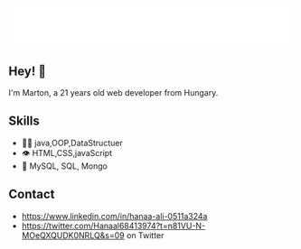 <h1 align="center">
  <img src="https://raw.githubusercontent.com/martonlederer/martonlederer/master/name.svg" alt="Hanaa ALi" />
</h1>

## Hey! 👋
I'm Marton, a 21 years old web developer from Hungary.

## Skills
- 👨‍💻 java,OOP,DataStructuer
- 👁️ HTML,CSS,javaScript
- 💽 MySQL, SQL, Mongo

## Contact
- https://www.linkedin.com/in/hanaa-ali-0511a324a
- https://twitter.com/Hanaal68413974?t=n81VU-N-MOeQXQUDK0NRLQ&s=09 on Twitter
  
